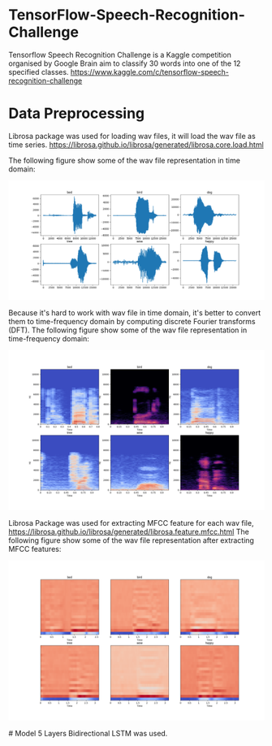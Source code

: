 # TensorFlow-Speech-Recognition-Challenge

Tensorflow Speech Recognition Challenge is a Kaggle competition organised by Google Brain aim to classify 30 words into one of the 12 specified classes.
https://www.kaggle.com/c/tensorflow-speech-recognition-challenge


# Data Preprocessing
Librosa package was used for loading wav files, it will load the wav file as time series. 
https://librosa.github.io/librosa/generated/librosa.core.load.html

The following figure show some of the wav file representation in time domain: 
<p align="center">
  <img src="all.png">
</p>

Because it's hard to work with wav file in time domain, it's better to convert them to time-frequency domain by computing discrete Fourier transforms (DFT).
The following figure show some of the wav file representation in time-frequency domain: 
<p align="center">
  <img src="all_stft.png">
</p>

Librosa Package was used for extracting MFCC feature for each wav file, https://librosa.github.io/librosa/generated/librosa.feature.mfcc.html
The following figure show some of the wav file representation after extracting MFCC features: 
<p align="center">
  <img src="all_stft_mfcc.png">
</p>
# Model
5 Layers Bidirectional LSTM was used.
